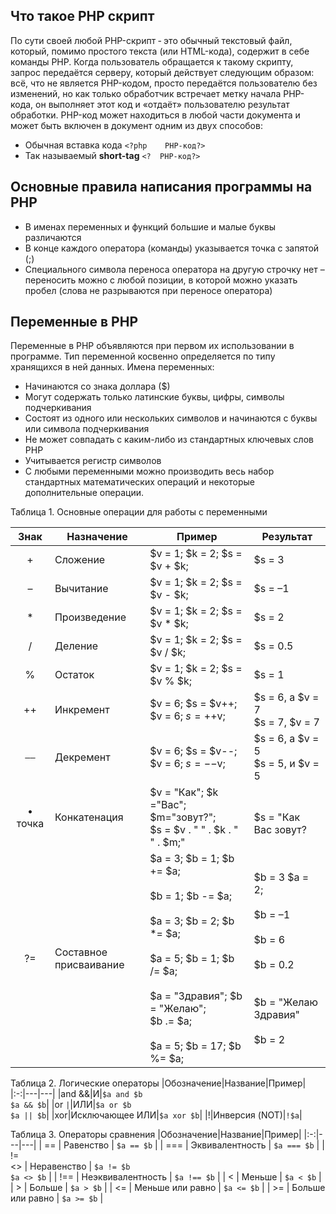 ## Что такое PHP скрипт

По сути своей любой PHP-скрипт ‑ это обычный текстовый файл, который, помимо простого текста (или HTML-кода), содержит в себе команды PHP. 
Когда пользователь обращается к такому скрипту, запрос передаётся серверу, который действует следующим образом: всё, что не является PHP-кодом, просто передаётся пользователю без изменений, но как только обработчик встречает метку начала PHP-кода, он выполняет этот код и «отдаёт» пользователю результат обработки. 
PHP-код может находиться в любой части документа и может быть включен в документ одним из двух способов:  

- Обычная вставка кода ```<?php    PHP-код?>```  
- Так называемый **short-tag** ```<?  PHP-код?>```

## Основные правила написания программы на РНР

- В именах переменных и функций большие и малые буквы различаются
- В конце каждого оператора (команды) указывается точка с запятой (;)
- Специального символа переноса оператора на другую строчку нет – переносить можно с любой позиции, в которой можно указать пробел (слова не разрываются при переносе оператора)

## Переменные в PHP

Переменные в РНР объявляются при первом их использовании в программе. Тип переменной косвенно определяется по типу хранящихся в ней данных. 
Имена переменных:
- Начинаются со знака доллара ($)
- Могут содержать только латинские буквы, цифры, символы подчеркивания
- Состоят из одного или нескольких символов и начинаются с буквы или символа подчеркивания
- Не может совпадать с каким-либо из стандартных ключевых слов РНР
- Учитывается регистр символов
- С любыми переменными можно производить весь набор стандартных математических операций и некоторые дополнительные операции.

Таблица 1. Основные операции для работы с переменными

|Знак | Назначение | Пример | Результат |
|:-:|---|---|---|
| + | Сложение | $v = 1; $k = 2; $s = $v + $k; | $s = 3
| – | Вычитание | $v = 1; $k = 2; $s = $v - $k; | $s = –1
| * | Произведение  | $v = 1; $k = 2; $s = $v * $k; | $s = 2
| / | Деление  | $v = 1; $k = 2; $s = $v / $k; | $s = 0.5
| % | Остаток  | $v = 1; $k = 2; $s = $v % $k; | $s = 1
| ++ | Инкремент  | $v = 6; $s = $v++; <br/> $v = 6; $s = ++$v; <br/> | $s = 6, а $v = 7<br/> $s = 7, $v = 7<br/> 
| `––` | Декремент  | $v = 6; $s = $v--; <br/> $v = 6; $s = --$v; <br/> | $s = 6, а $v = 5<br/> $s = 5, и $v = 5<br/> 
| • точка | Конкатенация | $v = "Как"; $k ="Вас"; $m="зовут?"; <br/> $s = $v . " " . $k . " " . $m;" | <br/> $s = "Как Вас зовут?
| ?= | Составное присваивание | $a = 3; $b = 1; $b += $a; <br/><br/> $b = 1; $b -= $a; <br/><br/> $a = 3; $b = 2; $b *= $a; <br/><br/> $a = 5; $b = 1; $b /= $a; <br/><br/> $a = "Здравия"; $b = "Желаю"; <br/> $b .= $a; <br/><br/> $a = 5; $b = 17; $b %= $a; <br/> | $b = 3 $a = 2;<br/><br/> $b = –1<br/><br/> $b = 6<br/><br/> $b = 0.2<br/><br/> <br/> $b = "Желаю Здравия"<br/><br/> $b = 2<br/> 


Таблица 2. Логические операторы
|Обозначение|Название|Пример|
|:-:|---|---|
|and &&|И|`$a and $b` <br/> `$a && $b`|
|or `|`|ИЛИ|`$a or $b` <br/> `$a || $b`|
|xor|Исключающее ИЛИ|`$a xor $b`|
|!|Инверсия (NOT)|`!$a`|


Таблица 3. Операторы сравнения
|Обозначение|Название|Пример|
|:-:|---|---|
| == | Равенство | `$a == $b` |
| === | Эквивалентность | `$a === $b` |
| != <br/> <> | Неравенство | `$a != $b` <br/> `$a <> $b` |
| !== | Неэквивалентность | `$a !== $b` |
| < | Меньше | `$a < $b` |
| > | Больше | `$a > $b` |
| <= | Меньше или равно | `$a <= $b` |
| >= | Больше или равно | `$a >= $b` |